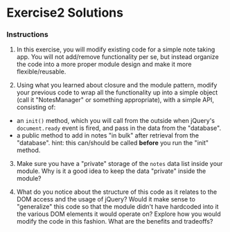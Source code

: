 # Exercise2 Solutions


### Instructions

1. In this exercise, you will modify existing code for a simple note taking app. You will not add/remove functionality per se, but instead organize the code into a more proper module design and make it more flexible/reusable.

2. Using what you learned about closure and the module pattern, modify your previous code to wrap all the functionality up into a simple object (call it "NotesManager" or something appropriate), with a simple API, consisting of:
  - an `init()` method, which you will call from the outside when jQuery's `document.ready` event is fired, and pass in the data from the "database".
  - a public method to add in notes "in bulk" after retrieval from the "database". hint: this can/should be called **before** you run the "init" method.

3. Make sure you have a "private" storage of the `notes` data list inside your module. Why is it a good idea to keep the data "private" inside the module?

4. What do you notice about the structure of this code as it relates to the DOM access and the usage of jQuery? Would it make sense to "generalize" this code so that the module didn't have hardcoded into it the various DOM elements it would operate on? Explore how you would modify the code in this fashion. What are the benefits and tradeoffs?
